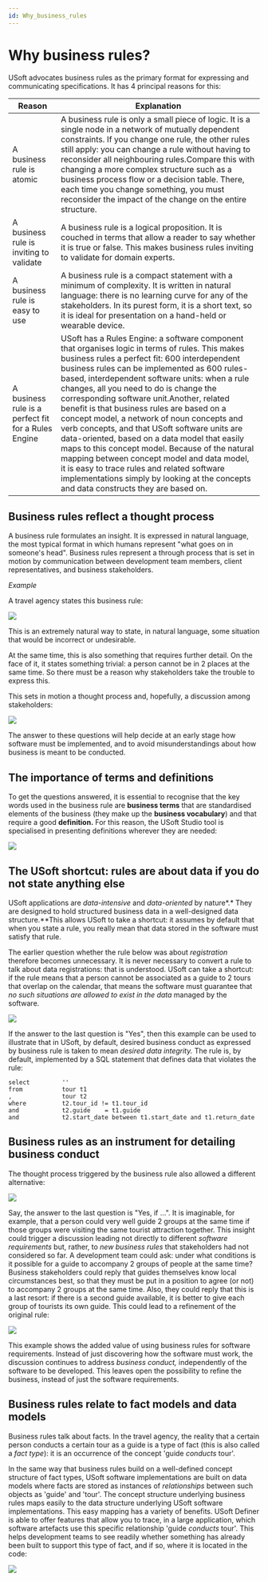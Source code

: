 ```yaml
---
id: Why_business_rules
---
```


# Why business rules?

USoft advocates business rules as the primary format for expressing and communicating specifications. It has 4 principal reasons for this:

|**Reason**|**Explanation**|
|--------|--------|
|A business rule is atomic|A business rule is only a small piece of logic. It is a single node in a network of mutually dependent constraints. If you change one rule, the other rules still apply: you can change a rule without having to reconsider all neighbouring rules.Compare this with changing a more complex structure such as a business process flow or a decision table. There, each time you change something, you must reconsider the impact of the change on the entire structure.|
|A business rule is inviting to validate|A business rule is a logical proposition. It is couched in terms that allow a reader to say whether it is true or false. This makes business rules inviting to validate for domain experts.|
|A business rule is easy to use|A business rule is a compact statement with a minimum of complexity. It is written in natural language: there is no learning curve for any of the stakeholders. In its purest form, it is a short text, so it is ideal for presentation on a hand-held or wearable device.|
|A business rule is a perfect fit for a Rules Engine|USoft has a Rules Engine: a software component that organises logic in terms of rules. This makes business rules a perfect fit: 600 interdependent business rules can be implemented as 600 rules-based, interdependent software units: when a rule changes, all you need to do is change the corresponding software unit.Another, related benefit is that business rules are based on a concept model, a network of noun concepts and verb concepts, and that USoft software units are data-oriented, based on a data model that easily maps to this concept model. Because of the natural mapping between concept model and data model, it is easy to trace rules and related software implementations simply by looking at the concepts and data constructs they are based on.|



## Business rules reflect a thought process

A business rule formulates an insight. It is expressed in natural language, the most typical format in which humans represent "what goes on in someone's head". Business rules represent a through process that is set in motion by communication between development team members, client representatives, and business stakeholders.

*Example*

A travel agency states this business rule:

![](./assets/f2dc70aa-ff32-4c78-951e-92855556afe1.png)

This is an extremely natural way to state, in natural language, some situation that would be incorrect or undesirable.

At the same time, this is also something that requires further detail. On the face of it, it states something trivial: a person cannot be in 2 places at the same time. So there must be a reason why stakeholders take the trouble to express this.

This sets in motion a thought process and, hopefully, a discussion among stakeholders:

![](./assets/4eaaf37c-dae1-41a4-9d9c-9c89da2ecb54.png)

The answer to these questions will help decide at an early stage how software must be implemented, and to avoid misunderstandings about how business is meant to be conducted.

## The importance of terms and definitions

To get the questions answered, it is essential to recognise that the key words used in the business rule are **business terms** that are standardised elements of the business (they make up the **business vocabulary**) and that require a good **definition.** For this reason, the USoft Studio tool is specialised in presenting definitions wherever they are needed:

![](./assets/98fdb7d6-1644-47a6-9b54-9d097adc3dc4.png)

## The USoft shortcut: rules are about data if you do not state anything else

USoft applications are *data-intensive* and *data-oriented* by nature*.* They are designed to hold structured business data in a well-designed data structure.**This allows USoft to take a shortcut: it assumes by default that when you state a rule, you really mean that data stored in the software must satisfy that rule.

The earlier question whether the rule below was about *registration* therefore becomes unnecessary. It is never necessary to convert a rule to talk about data registrations: that is understood. USoft can take a shortcut: if the rule means that a person cannot be associated as a guide to 2 tours that overlap on the calendar, that means the software must guarantee that *no such situations are allowed to exist in the data* managed by the software.

![](./assets/143a7125-da8a-45ba-9b1e-c40b57171bf8.png)

If the answer to the last question is "Yes", then this example can be used to illustrate that in USoft, by default, desired business conduct as expressed by business rule is taken to mean *desired data integrity.* The rule is, by default, implemented by a SQL statement that defines data that violates the rule:

```
select         ''
from           tour t1
,              tour t2
where          t2.tour_id != t1.tour_id
and            t2.guide    = t1.guide
and            t2.start_date between t1.start_date and t1.return_date

```

## Business rules as an instrument for detailing business conduct

The thought process triggered by the business rule also allowed a different alternative:

![](./assets/b6ca1cf6-f712-4311-a9cf-023e342b0e24.png)

Say, the answer to the last question is "Yes, if ...". It is imaginable, for example, that a person could very well guide 2 groups at the same time if those groups were visiting the same tourist attraction together. This insight could trigger a discussion leading not directly to different *software requirements* but, rather, to *new business rules* that stakeholders had not considered so far. A development team could ask: under what conditions is it possible for a guide to accompany 2 groups of people at the same time? Business stakeholders could reply that guides themselves know local circumstances best, so that they must be put in a position to agree (or not) to accompany 2 groups at the same time. Also, they could reply that this is a last resort: if there is a second guide available, it is better to give each group of tourists its own guide. This could lead to a refinement of the original rule:

![](./assets/8a5ef35a-9716-41b4-902c-890d5ecbed1d.png)

This example shows the added value of using business rules for software requirements. Instead of just discovering how the software must work, the discussion continues to address *business conduct,* independently of the software to be developed. This leaves open the possibility to refine the business, instead of just the software requirements.

## Business rules relate to fact models and data models

Business rules talk about facts. In the travel agency, the reality that a certain person conducts a certain tour as a guide is a type of fact (this is also called a *fact type*): it is an occurrence of the concept 'guide *conducts* tour'.

In the same way that business rules build on a well-defined concept structure of fact types, USoft software implementations are built on data models where facts are stored as instances of *relationships* between such objects as 'guide' and 'tour'. The concept structure underlying business rules maps easily to the data structure underlying USoft software implementations. This easy mapping has a variety of benefits. USoft Definer is able to offer features that allow you to trace, in a large application, which software artefacts use this specific relationship 'guide *conducts* tour'. This helps development teams to see readily whether something has already been built to support this type of fact, and if so, where it is located in the code:

![](./assets/33325992-9c4e-4b2d-a274-f94970f415b4.png)

 